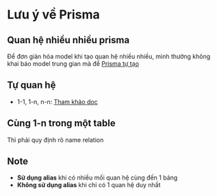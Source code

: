 # Lưu ý về Prisma

## Quan hệ nhiều nhiều prisma

Để đơn giản hóa model khi tạo quan hệ nhiều nhiều, mình thường không khai báo model trung gian mà để [Prisma tự tạo](https://www.prisma.io/docs/orm/prisma-schema/data-model/relations/many-to-many-relations)

## Tự quan hệ

- 1-1, 1-n, n-n: [Tham khảo doc](https://www.prisma.io/docs/orm/prisma-schema/data-model/relations/self-relations)

## Cùng 1-n trong một table

Thì phải quy định rõ name relation



## Note
- **Sử dụng alias** khi có nhiều mối quan hệ cùng đến 1 bảng
- **Không sử dụng alias** khi chỉ có 1 quan hệ duy nhất